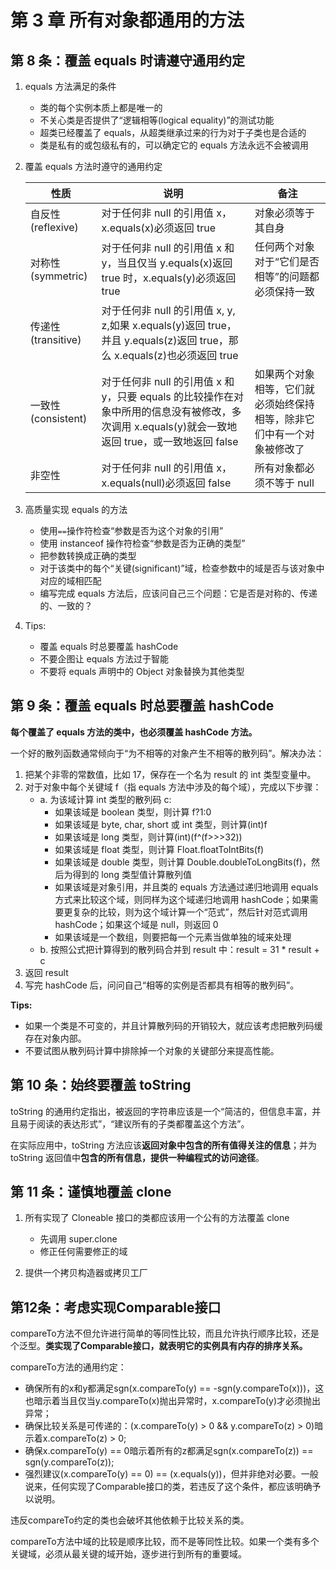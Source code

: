 # 第 3 章 所有对象都通用的方法

## 第 8 条：覆盖 equals 时请遵守通用约定

1. equals 方法满足的条件

    - 类的每个实例本质上都是唯一的
    - 不关心类是否提供了“逻辑相等(logical equality)”的测试功能
    - 超类已经覆盖了 equals，从超类继承过来的行为对于子类也是合适的
    - 类是私有的或包级私有的，可以确定它的 equals 方法永远不会被调用

2. 覆盖 equals 方法时遵守的通用约定

    | 性质               | 说明                                                                                                                                             | 备注                                                                   |
    | ------------------ | ------------------------------------------------------------------------------------------------------------------------------------------------ | ---------------------------------------------------------------------- |
    | 自反性(reflexive)  | 对于任何非 null 的引用值 x，x.equals(x)必须返回 true                                                                                             | 对象必须等于其自身                                                     |
    | 对称性(symmetric)  | 对于任何非 null 的引用值 x 和 y，当且仅当 y.equals(x)返回 true 时，x.equals(y)必须返回 true                                                      | 任何两个对象对于“它们是否相等”的问题都必须保持一致                     |
    | 传递性(transitive) | 对于任何非 null 的引用值 x, y, z,如果 x.equals(y)返回 true，并且 y.equals(z)返回 true，那么 x.equals(z)也必须返回 true                           |                                                                        |
    | 一致性(consistent) | 对于任何非 null 的引用值 x 和 y，只要 equals 的比较操作在对象中所用的信息没有被修改，多次调用 x.equals(y)就会一致地返回 true，或一致地返回 false | 如果两个对象相等，它们就必须始终保持相等，除非它们中有一个对象被修改了 |
    | 非空性             | 对于任何非 null 的引用值 x，x.equals(null)必须返回 false                                                                                         | 所有对象都必须不等于 null                                              |

3. 高质量实现 equals 的方法

    - 使用`==`操作符检查“参数是否为这个对象的引用”
    - 使用 instanceof 操作符检查“参数是否为正确的类型”
    - 把参数转换成正确的类型
    - 对于该类中的每个“关键(significant)”域，检查参数中的域是否与该对象中对应的域相匹配
    - 编写完成 equals 方法后，应该问自己三个问题：它是否是对称的、传递的、一致的？

4. Tips:

    - 覆盖 equals 时总要覆盖 hashCode
    - 不要企图让 equals 方法过于智能
    - 不要将 equals 声明中的 Object 对象替换为其他类型

## 第 9 条：覆盖 equals 时总要覆盖 hashCode

**每个覆盖了 equals 方法的类中，也必须覆盖 hashCode 方法。**

一个好的散列函数通常倾向于“为不相等的对象产生不相等的散列码”。解决办法：

1. 把某个非零的常数值，比如 17，保存在一个名为 result 的 int 类型变量中。
2. 对于对象中每个关键域 f（指 equals 方法中涉及的每个域），完成以下步骤：
    - a. 为该域计算 int 类型的散列码 c:
        - 如果该域是 boolean 类型，则计算 f?1:0
        - 如果该域是 byte, char, short 或 int 类型，则计算(int)f
        - 如果该域是 long 类型，则计算(int)(f^(f>>>32))
        - 如果该域是 float 类型，则计算 Float.floatToIntBits(f)
        - 如果该域是 double 类型，则计算 Double.doubleToLongBits(f)，然后为得到的 long 类型值计算散列值
        - 如果该域是对象引用，并且类的 equals 方法通过递归地调用 equals 方式来比较这个域，则同样为这个域递归地调用 hashCode；如果需要更复杂的比较，则为这个域计算一个“范式”，然后针对范式调用 hashCode；如果这个域是 null，则返回 0
        - 如果该域是一个数组，则要把每一个元素当做单独的域来处理
    - b. 按照公式把计算得到的散列码合并到 result 中：result = 31 \* result + c
3. 返回 result
4. 写完 hashCode 后，问问自己“相等的实例是否都具有相等的散列码”。

**Tips:**

-   如果一个类是不可变的，并且计算散列码的开销较大，就应该考虑把散列码缓存在对象内部。
-   不要试图从散列码计算中排除掉一个对象的关键部分来提高性能。

## 第 10 条：始终要覆盖 toString

toString 的通用约定指出，被返回的字符串应该是一个“简洁的，但信息丰富，并且易于阅读的表达形式”，“建议所有的子类都覆盖这个方法”。

在实际应用中，toString 方法应该**返回对象中包含的所有值得关注的信息**；并为 toString 返回值中**包含的所有信息，提供一种编程式的访问途径**。

## 第 11 条：谨慎地覆盖 clone

1. 所有实现了 Cloneable 接口的类都应该用一个公有的方法覆盖 clone

    - 先调用 super.clone
    - 修正任何需要修正的域

2. 提供一个拷贝构造器或拷贝工厂

## 第12条：考虑实现Comparable接口

compareTo方法不但允许进行简单的等同性比较，而且允许执行顺序比较，还是个泛型。**类实现了Comparable接口，就表明它的实例具有内存的排序关系。**

compareTo方法的通用约定：

- 确保所有的x和y都满足sgn(x.compareTo(y) == -sgn(y.compareTo(x)))，这也暗示着当且仅当y.compareTo(x)抛出异常时，x.compareTo(y)才必须抛出异常；
- 确保比较关系是可传递的：(x.compareTo(y) > 0 && y.compareTo(z) > 0)暗示着x.compareTo(z) > 0;
- 确保x.compareTo(y) == 0暗示着所有的z都满足sgn(x.compareTo(z)) == sgn(y.compareTo(z));
- 强烈建议(x.compareTo(y) == 0) == (x.equals(y))，但并非绝对必要。一般说来，任何实现了Comparable接口的类，若违反了这个条件，都应该明确予以说明。

违反compareTo约定的类也会破坏其他依赖于比较关系的类。

compareTo方法中域的比较是顺序比较，而不是等同性比较。如果一个类有多个关键域，必须从最关键的域开始，逐步进行到所有的重要域。


